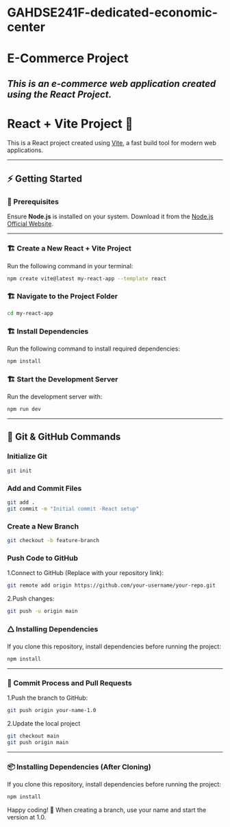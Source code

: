 # GAHDSE241F-dedicated-economic-center

# E-Commerce Project
## _This is an e-commerce web application created using the React Project._


# React + Vite Project 🚀

This is a React project created using [Vite](https://vitejs.dev/), a fast build tool for modern web applications.

---

## ⚡ Getting Started

### 📌 Prerequisites
Ensure **Node.js** is installed on your system. Download it from the [Node.js Official Website](https://nodejs.org/).

---

### 🏗 Create a New React + Vite Project

Run the following command in your terminal:

```sh
npm create vite@latest my-react-app --template react
```

### 🏗 Navigate to the Project Folder
```sh
cd my-react-app
```

### 🏗 Install Dependencies
Run the following command to install required dependencies:
```sh
npm install
```

### 🏗  Start the Development Server
Run the development server with:
```sh
npm run dev
```

---

## 🌱 Git & GitHub Commands

### Initialize Git
```sh
git init
```

### Add and Commit Files
```sh
git add .
git commit -m "Initial commit -React setup"
```

### Create a New Branch
```sh
git checkout -b feature-branch
```

### Push Code to GitHub
 1.Connect to GitHub (Replace with your repository link):
```sh
git remote add origin https://github.com/your-username/your-repo.git
```
 2.Push changes:
```sh
git push -u origin main
```

### 🛆 Installing Dependencies
If you clone this repository, install dependencies before running the project:
```sh
npm install
```
---

### 🔄 Commit Process and Pull Requests
 1.Push the branch to GitHub:
```sh
git push origin your-name-1.0
```
 2.Update the local project
```sh
git checkout main
git push origin main
```
---

### 📦 Installing Dependencies (After Cloning)
If you clone this repository, install dependencies before running the project:
```sh 
npm install
```

Happy coding! 🚀
When creating a branch, use your name and start the version at 1.0.
